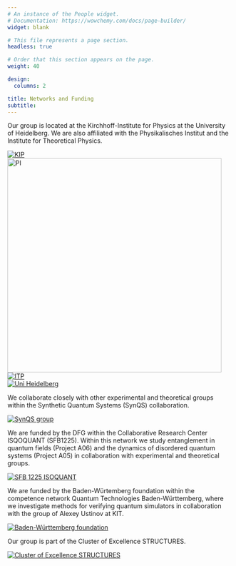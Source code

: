 ```yaml
---
# An instance of the People widget.
# Documentation: https://wowchemy.com/docs/page-builder/
widget: blank

# This file represents a page section.
headless: true

# Order that this section appears on the page.
weight: 40

design:
  columns: 2

title: Networks and Funding
subtitle:
---
```

Our group is located at the Kirchhoff-Institute for Physics at the University of Heidelberg. We are also affiliated with the Physikalisches Institut and the Institute for Theoretical Physics.

<div class="img-row">
  <div class="img-column3">
    <a href="https://www.kip.uni-heidelberg.de/">
      <img src="/logos/kip.jpg" alt="KIP">
    </a>
    </div>
  
  <div class="img-column3">
    <a href="https://www.physi.uni-heidelberg.de/">
      <img src="/logos/pi.jpg" alt="PI" style="width: 50vw">
    </a>
  </div>
  
  <div class="img-column3">
    <a href="https://www.thphys.uni-heidelberg.de/">
      <img src="/logos/itp.gif" alt="ITP">
    </a>
  </div>
  
  <div class="img-column3">
    <a href="https://www.uni-heidelberg.de/">
      <img src="/logos/uni_hd.jpg" alt="Uni Heidelberg">
    </a>
  </div>
 </div>


We collaborate closely with other experimental and theoretical groups within the Synthetic Quantum Systems (SynQS) collaboration.

<div class="img-row">
  <div class="img-column3">
    <a href="https://synqs.org">
      <img src="/logos/synqs.png" alt="SynQS group">
    </a>
  </div>
</div>
  
We are funded by the DFG within the Collaborative Research Center ISQOQUANT (SFB1225). Within this network we study entanglement in quantum fields (Project A06) and the dynamics of disordered quantum systems (Project A05) in collaboration with experimental and theoretical groups.

<div class="img-row">
  <div class="img-column3">
    <a href="https://www.isoquant-heidelberg.de/">
      <img src="/logos/isoquant.jpg" alt="SFB 1225 ISOQUANT">
    </a>
  </div>
</div>
  
We are funded by the Baden-Würtemberg foundation within the competence network Quantum Technologies Baden-Württemberg, where we investigate methods for verifying quantum simulators in collaboration with the group of Alexey Ustinov at KIT.

<div class="img-row">
  <div class="img-column3">
    <a href="hhttps://www.bwstiftung.de/de/programm/quantentechnologie/">
      <img src="/logos/bw_stiftung.png" alt="Baden-Württemberg foundation">
    </a>
  </div>
</div>

Our group is part of the Cluster of Excellence STRUCTURES.

<div class="img-row">
  <div class="img-column3">
    <a href="https://www.structures.uni-heidelberg.de/">
      <img src="/logos/structures1.png" alt="Cluster of Excellence STRUCTURES">
    </a>
  </div>
</div>


